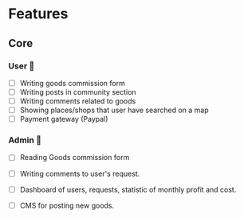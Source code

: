 # Features

## Core

### User 👥

- [ ] Writing goods commission form
- [ ] Writing posts in community section
- [ ] Writing comments related to goods
- [ ] Showing places/shops that user have searched on a map
- [ ] Payment gateway (Paypal)

### Admin 🔧

- [ ] Reading Goods commission form
- [ ] Writing comments to user's request.
- [ ] Dashboard of users, requests, statistic of monthly profit and cost.
- [ ] CMS for posting new goods.

